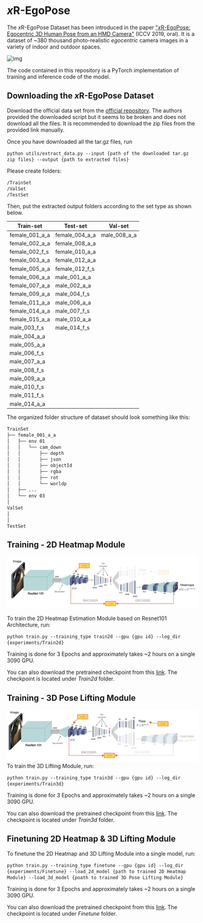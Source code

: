 # *x*R-EgoPose

The *x*R-EgoPose Dataset has been introduced in the paper ["*x*R-EgoPose: Egocentric 3D Human Pose from an HMD Camera"](http://openaccess.thecvf.com/content_ICCV_2019/papers/Tome_xR-EgoPose_Egocentric_3D_Human_Pose_From_an_HMD_Camera_ICCV_2019_paper.pdf) (ICCV 2019, oral). It is a dataset of ~380 thousand photo-realistic *egocentric*  camera images in a variety of indoor and  outdoor spaces.

![img](doc/teaser.jpg)


The code contained in this repository is a PyTorch implementation of training and inference code of the model. 

## Downloading the *x*R-EgoPose Dataset

Download the official data set from the [official repository](https://github.com/facebookresearch/xR-EgoPose/releases/tag/v1.0).
The authors provided the downloaded script but it seems to be broken and does not download all the files. It is recommended to download the zip files from the provided link manually.

Once you have downloaded all the tar.gz files, run 
```
python utils/extract_data.py --input {path of the downloaded tar.gz zip files} --output {path to extracted files}
```

Please create folders:

```
/TrainSet
/ValSet
/TestSet
```
Then, put the extracted output folders according to the set type as shown below. 

|Train-set| Test-set | Val-set |
|---------|----------|---------|
|female_001_a_a |female_004_a_a | male_008_a_a |
|female_002_a_a |female_008_a_a | |
|female_002_f_s |female_010_a_a | |
|female_003_a_a |female_012_a_a | |
|female_005_a_a |female_012_f_s | |
|female_006_a_a |male_001_a_a | |
|female_007_a_a |male_002_a_a | |
|female_009_a_a |male_004_f_s | |
|female_011_a_a |male_006_a_a | |
|female_014_a_a |male_007_f_s | |
|female_015_a_a |male_010_a_a | |
|male_003_f_s |male_014_f_s | |
|male_004_a_a | | |
|male_005_a_a | | |
|male_006_f_s | | |
|male_007_a_a | | |
|male_008_f_s | | |
|male_009_a_a | | |
|male_010_f_s | | |
|male_011_f_s | | |
|male_014_a_a | | |

The organized folder structure of dataset should look something like this: 

```
TrainSet
├── female_001_a_a
│   ├── env 01
│   │   └── cam_down
│   │   	├── depth
│   │   	├── json
│   │   	├── objectId
│   │   	├── rgba
│   │   	├── rot
│   │   	└── worldp
│   ├── ...
│   └── env 03
│ 
ValSet
│  
│  
TestSet 
```


## Training - 2D Heatmap Module

![img](doc/architecture_2d.jpg)

To train the 2D Heatmap Estimation Module based on Resnet101 Architecture, run:
```
python train.py --training_type train2d --gpu {gpu id} --log_dir {experiments/Train2d} 
```
Training is done for 3 Epochs and approximately takes ~2 hours on a single 3090 GPU. 

You can also download the pretrained checkpoint from this [link](https://drive.google.com/drive/folders/1vAmK83MO3UvVd52OQ3X6G8gPQhClZHL0?usp=sharing). The checkpoint is located under *Train2d* folder. 

## Training - 3D Pose Lifting Module

![img](doc/architecture_3d.jpg)
To train the 3D Lifting Module, run:
```
python train.py --training_type train3d --gpu {gpu id} --log_dir {experiments/Train3d}
```
Training is done for 3 Epochs and approximately takes ~2 hours on a single 3090 GPU. 

You can also download the pretrained checkpoint from this [link](https://drive.google.com/drive/folders/1vAmK83MO3UvVd52OQ3X6G8gPQhClZHL0?usp=sharing). The checkpoint is located under *Train3d* folder. 

## Finetuning 2D Heatmap & 3D Lifting Module

To finetune the 2D Heatmap and 3D Lifting Module into a single model, run: 
```
python train.py --training_type finetune --gpu {gpu id} --log_dir {experiments/Finetune} --load_2d_model {path to trained 2D Heatmap Module} --load_3d_model {poath to trained 3D Pose Lifting Module}
```
Training is done for 3 Epochs and approximately takes ~2 hours on a single 3090 GPU. 

You can also download the pretrained checkpoint from this [link](https://drive.google.com/drive/folders/1vAmK83MO3UvVd52OQ3X6G8gPQhClZHL0?usp=sharing). The checkpoint is located under *Finetune* folder. 
